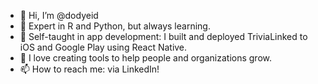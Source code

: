 - 👋 Hi, I’m @dodyeid
- 👀 Expert in R and Python, but always learning.
- 🌱 Self-taught in app development: I built and deployed TriviaLinked to iOS and Google Play using React Native.
- 💞️ I love creating tools to help people and organizations grow.
- 📫 How to reach me: via LinkedIn!

<!---
dodyeid/dodyeid is a ✨ special ✨ repository because its `README.md` (this file) appears on your GitHub profile.
You can click the Preview link to take a look at your changes.
--->

